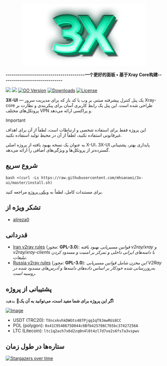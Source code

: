 <p align="center"><a href="#"><img src="./media/3X-UI.png" alt="Image"></a></p>

**---------------------------------------一个更好的面板 • 基于Xray Core构建------------------------------**


[![](https://img.shields.io/github/v/release/xeefei/3x-ui.svg?style=for-the-badge)](https://github.com/xeefei/3x-ui/releases)
[![](https://img.shields.io/github/actions/workflow/status/xeefei/3x-ui/release.yml.svg?style=for-the-badge)](https://github.com/xeefei/3x-ui/actions)
[![GO Version](https://img.shields.io/github/go-mod/go-version/xeefei/3x-ui.svg?style=for-the-badge)](#)
[![Downloads](https://img.shields.io/github/downloads/xeefei/3x-ui/total.svg?style=for-the-badge)](https://github.com/xeefei/3x-ui/releases/latest)
[![License](https://img.shields.io/badge/license-GPL%20V3-blue.svg?longCache=true&style=for-the-badge)](https://www.gnu.org/licenses/gpl-3.0.en.html)

**3X-UI** — یک پنل کنترل پیشرفته مبتنی بر وب با کد باز که برای مدیریت سرور Xray-core طراحی شده است. این پنل یک رابط کاربری آسان برای پیکربندی و نظارت بر پروتکل‌های مختلف VPN و پراکسی ارائه می‌دهد.

> [!IMPORTANT]
> این پروژه فقط برای استفاده شخصی و ارتباطات است، لطفاً از آن برای اهداف غیرقانونی استفاده نکنید، لطفاً از آن در محیط تولید استفاده نکنید.

به عنوان یک نسخه بهبود یافته از پروژه اصلی X-UI، 3X-UI پایداری بهتر، پشتیبانی گسترده‌تر از پروتکل‌ها و ویژگی‌های اضافی را ارائه می‌دهد.

## شروع سریع

```
bash <(curl -Ls https://raw.githubusercontent.com/mhsanaei/3x-ui/master/install.sh)
```

برای مستندات کامل، لطفاً به [ویکی پروژه](https://github.com/MHSanaei/3x-ui/wiki) مراجعه کنید.

## تشکر ویژه از

- [alireza0](https://github.com/alireza0/)

## قدردانی

- [Iran v2ray rules](https://github.com/chocolate4u/Iran-v2ray-rules) (مجوز: **GPL-3.0**): _قوانین مسیریابی بهبود یافته v2ray/xray و v2ray/xray-clients با دامنه‌های ایرانی داخلی و تمرکز بر امنیت و مسدود کردن تبلیغات._
- [Russia v2ray rules](https://github.com/runetfreedom/russia-v2ray-rules-dat) (مجوز: **GPL-3.0**): _این مخزن شامل قوانین مسیریابی V2Ray به‌روزرسانی شده خودکار بر اساس داده‌های دامنه‌ها و آدرس‌های مسدود شده در روسیه است._

## پشتیبانی از پروژه

**اگر این پروژه برای شما مفید است، می‌توانید به آن یک**:star2: بدهید

<p align="left">
  <a href="https://buymeacoffee.com/mhsanaei" target="_blank">
    <img src="./media/buymeacoffe.png" alt="Image">
  </a>
</p>

- USDT (TRC20): `TXncxkvhkDWGts487Pjqq1qT9JmwRUz8CC`
- POL (polygon): `0x41C9548675D044c6Bfb425786C765bc37427256A`
- LTC (Litecoin): `ltc1q2ach7x6d2zq0n4l0t4zl7d7xe2s6fs7a3vspwv`

## ستاره‌ها در طول زمان

[![Stargazers over time](https://starchart.cc/MHSanaei/3x-ui.svg?variant=adaptive)](https://starchart.cc/MHSanaei/3x-ui) 
